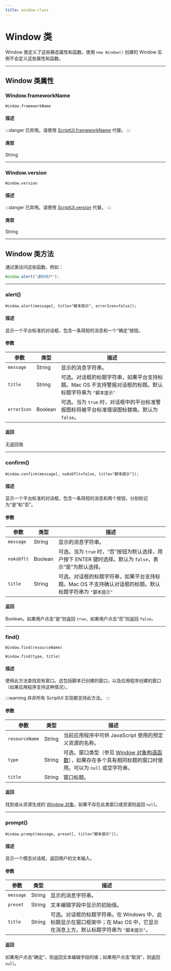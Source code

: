 ```yaml
---
title: window-class
---
```

# Window 类

Window 类定义了这些静态属性和函数。使用 `new Window()` 创建的 Window 实例不会定义这些属性和函数。

---

## Window 类属性

### Window.frameworkName

`Window.frameworkName`

#### 描述

:::danger
已弃用。请使用 [ScriptUI.frameworkName](../scriptui-class#scriptuiframeworkname) 代替。
:::

#### 类型

String

---

### Window.version

`Window.version`

#### 描述

:::danger
已弃用。请使用 [ScriptUI.version](../scriptui-class#scriptuiversion) 代替。
:::

#### 类型

String

---

## Window 类方法

通过类访问这些函数。例如：

```javascript
Window.alert("通知用户");
```

---

### alert()

`Window.alert(message[, title="脚本提示", errorIcon=false]);`

#### 描述

显示一个平台标准的对话框，包含一条简短的消息和一个“确定”按钮。

#### 参数

| 参数 | 类型 | 描述 |
| --- | --- | --- |
| `message` | String | 显示的消息字符串。 |
| `title` | String | 可选。对话框的标题字符串，如果平台支持标题。Mac OS 不支持警报对话框的标题。默认标题字符串为 `"脚本提示"` |
| `errorIcon` | Boolean | 可选。当为 `true` 时，对话框中的平台标准警报图标将被平台标准错误图标替换。默认为 `false`。 |

#### 返回

无返回值

---

### confirm()

`Window.confirm(message[, noAsDflt=false, title="脚本提示"]);`

#### 描述

显示一个平台标准的对话框，包含一条简短的消息和两个按钮，分别标记为“是”和“否”。

#### 参数

| 参数 | 类型 | 描述 |
| --- | --- | --- |
| `message` | String | 显示的消息字符串。 |
| `noAsDflt` | Boolean | 可选。当为 `true` 时，“否”按钮为默认选择，用户按下 ENTER 键时选择。默认为 `false`，表示“是”为默认选择。 |
| `title` | String | 可选。对话框的标题字符串，如果平台支持标题。Mac OS 不支持确认对话框的标题。默认标题字符串为 `"脚本提示"` |

#### 返回

Boolean。如果用户点击“是”则返回 `true`，如果用户点击“否”则返回 `false`。

---

### find()

`Window.find(resourceName)`

`Window.find(type, title)`

#### 描述

使用此方法查找现有窗口。这包括脚本已创建的窗口，以及应用程序创建的窗口（如果应用程序支持这种情况）。

:::warning
并非所有 ScriptUI 实现都支持此方法。
:::

#### 参数

| 参数 | 类型 | 描述 |
| --- | --- | --- |
| `resourceName` | String | 当前应用程序中可供 JavaScript 使用的预定义资源的名称。 |
| `type` | String | 可选。窗口类型（参见 [Window 对象构造函数](../window-object#window-object-constructor)），如果存在多个具有相同标题的窗口时使用。可以为 `null` 或空字符串。 |
| `title` | String | 窗口标题。 |

#### 返回

找到或从资源生成的 [Window 对象](.././window-object)，如果不存在此类窗口或资源则返回 `null`。

---

### prompt()

`Window.prompt(message, preset[, title="脚本提示"]);`

#### 描述

显示一个模态对话框，返回用户的文本输入。

#### 参数

| 参数 | 类型 | 描述 |
| --- | --- | --- |
| `message` | String | 显示的消息字符串。 |
| `preset` | String | 文本编辑字段中显示的初始值。 |
| `title` | String | 可选。对话框的标题字符串。在 Windows 中，此标题显示在窗口框架中；在 Mac OS 中，它显示在消息上方。默认标题字符串为 `"脚本提示"`。 |

#### 返回

如果用户点击“确定”，则返回文本编辑字段的值；如果用户点击“取消”，则返回 `null`。
